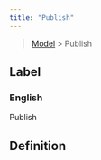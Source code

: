 ```yaml
---
title: "Publish"
---
```


> [Model](./../) > Publish

## Label

### English
Publish


## Definition



    
